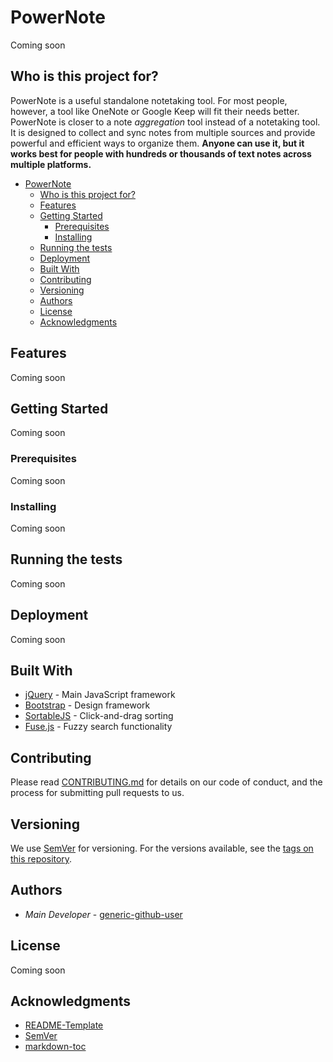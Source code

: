 # PowerNote

Coming soon

## Who is this project for?

PowerNote is a useful standalone notetaking tool. For most people, however, a tool like OneNote or Google Keep will fit their needs better. PowerNote is closer to a note *aggregation* tool instead of a notetaking tool. It is designed to collect and sync notes from multiple sources and provide powerful and efficient ways to organize them. **Anyone can use it, but it works best for people with hundreds or thousands of text notes across multiple platforms.**

<!-- TOC depthFrom:1 depthTo:6 withLinks:1 updateOnSave:1 orderedList:0 -->

- [PowerNote](#powernote)
	- [Who is this project for?](#who-is-this-project-for)
	- [Features](#features)
	- [Getting Started](#getting-started)
		- [Prerequisites](#prerequisites)
		- [Installing](#installing)
	- [Running the tests](#running-the-tests)
	- [Deployment](#deployment)
	- [Built With](#built-with)
	- [Contributing](#contributing)
	- [Versioning](#versioning)
	- [Authors](#authors)
	- [License](#license)
	- [Acknowledgments](#acknowledgments)

<!-- /TOC -->

## Features

Coming soon

## Getting Started

Coming soon

### Prerequisites

Coming soon

### Installing

Coming soon

## Running the tests

Coming soon

## Deployment

Coming soon

## Built With

* [jQuery](https://jquery.com/) - Main JavaScript framework
* [Bootstrap](https://getbootstrap.com/) - Design framework
* [SortableJS](https://sortablejs.github.io/Sortable/) - Click-and-drag sorting
* [Fuse.js](https://fusejs.io/) - Fuzzy search functionality

## Contributing

Please read [CONTRIBUTING.md]() for details on our code of conduct, and the process for submitting pull requests to us.

## Versioning

We use [SemVer](http://semver.org/) for versioning. For the versions available, see the [tags on this repository](https://github.com/generic-github-user/PowerNote/tags).

## Authors

* *Main Developer* - [generic-github-user](https://github.com/generic-github-user)

## License

Coming soon

## Acknowledgments

* [README-Template](https://gist.github.com/PurpleBooth/109311bb0361f32d87a2)
* [SemVer](http://semver.org/)
* [markdown-toc](https://github.com/jonschlinkert/markdown-toc)
